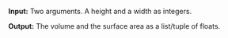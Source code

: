 **Input:** Two arguments. A height and a width as integers.

**Output:** The volume and the surface area as a list/tuple of floats.
